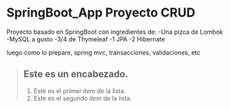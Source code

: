 # SpringBoot_App Proyecto CRUD

Proyecto basado en SpringBoot con ingredientes de:
-Una pizca de Lombok
-MySQL a gusto
-3/4 de Thymeleaf
-1 JPA
-2 Hibernate

luego como lo prepare, spring mvc, transacciones, validaciones, etc

> ## Este es un encabezado.
>
> 1.    Este es el primer _item_ de la lista.
> 2.    Este es el segundo _item_ de la lista.
